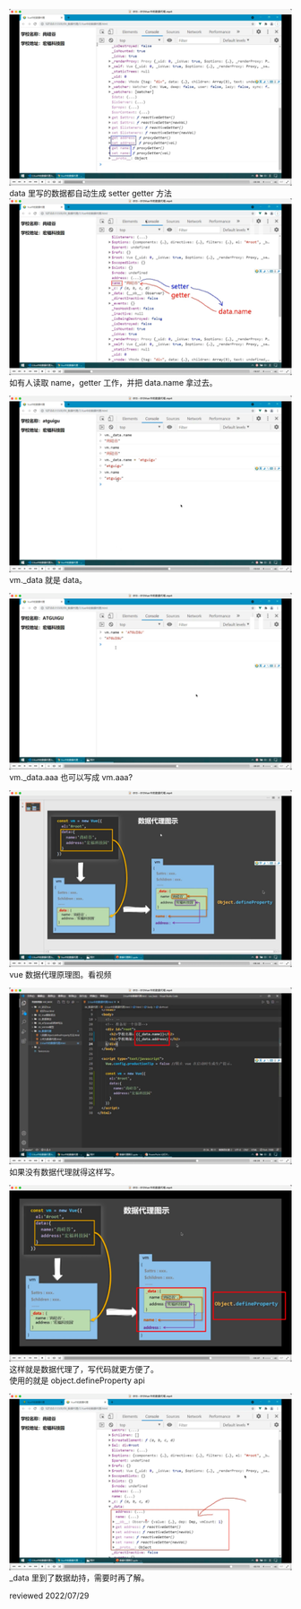 ![](./img/2022-07-11-08-54-54.png)  
data 里写的数据都自动生成 setter getter 方法
![](./img/2022-07-11-08-57-00.png)  
如有人读取 name，getter 工作，并把 data.name 拿过去。

![](./img/2022-07-11-09-04-31.png)  
vm.\_data 就是 data。

![](./img/2022-07-11-09-06-02.png)  
vm.\_data.aaa 也可以写成 vm.aaa?

![](./img/2022-07-11-09-07-21.png)  
vue 数据代理原理图。看视频

![](./img/2022-07-11-09-09-25.png)  
如果没有数据代理就得这样写。

![](./img/2022-07-11-09-11-43.png)
这样就是数据代理了，写代码就更方便了。  
使用的就是 object.defineProperty api

![](./img/2022-07-11-09-15-57.png)  
\_data 里到了数据劫持，需要时再了解。

reviewed 2022/07/29
